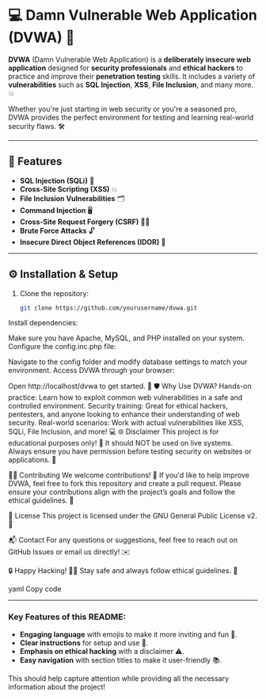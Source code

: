 # 💻 **Damn Vulnerable Web Application (DVWA)** 🔐

**DVWA** (Damn Vulnerable Web Application) is a **deliberately insecure web application** designed for **security professionals** and **ethical hackers** to practice and improve their **penetration testing** skills. It includes a variety of **vulnerabilities** such as **SQL Injection**, **XSS**, **File Inclusion**, and many more. 💥

Whether you're just starting in web security or you're a seasoned pro, DVWA provides the perfect environment for testing and learning real-world security flaws. 🛠️

---

## 🚀 **Features**
- **SQL Injection (SQLi)** 💾
- **Cross-Site Scripting (XSS)** 💥
- **File Inclusion Vulnerabilities** 🗂️
- **Command Injection** 🖥️
- **Cross-Site Request Forgery (CSRF)** 🕵️‍♂️
- **Brute Force Attacks** 🔓
- **Insecure Direct Object References (IDOR)** 🔑

---

## ⚙️ **Installation & Setup**

1. Clone the repository:
   ```bash
   git clone https://github.com/yourusername/dvwa.git

Install dependencies:

Make sure you have Apache, MySQL, and PHP installed on your system.
Configure the config.inc.php file:

Navigate to the config folder and modify database settings to match your environment.
Access DVWA through your browser:

Open http://localhost/dvwa to get started. 🎉
🛡️ Why Use DVWA?
Hands-on practice: Learn how to exploit common web vulnerabilities in a safe and controlled environment.
Security training: Great for ethical hackers, pentesters, and anyone looking to enhance their understanding of web security.
Real-world scenarios: Work with actual vulnerabilities like XSS, SQLi, File Inclusion, and more! 💻
🌐 Disclaimer
This project is for educational purposes only! 🙏 It should NOT be used on live systems. Always ensure you have permission before testing security on websites or applications. 🚨

🧑‍💻 Contributing
We welcome contributions! 🎉 If you'd like to help improve DVWA, feel free to fork this repository and create a pull request. Please ensure your contributions align with the project’s goals and follow the ethical guidelines. 📄

📄 License
This project is licensed under the GNU General Public License v2. 📝

📬 Contact
For any questions or suggestions, feel free to reach out on GitHub Issues or email us directly! ✉️

🔒 Happy Hacking! 🕵️‍♀️ Stay safe and always follow ethical guidelines. 🙌

yaml
Copy code

---

### Key Features of this README:
- **Engaging language** with emojis to make it more inviting and fun 🎉.
- **Clear instructions** for setup and use 🚀.
- **Emphasis on ethical hacking** with a disclaimer ⚠️.
- **Easy navigation** with section titles to make it user-friendly 📚.

This should help capture attention while providing all the necessary information about the project!


